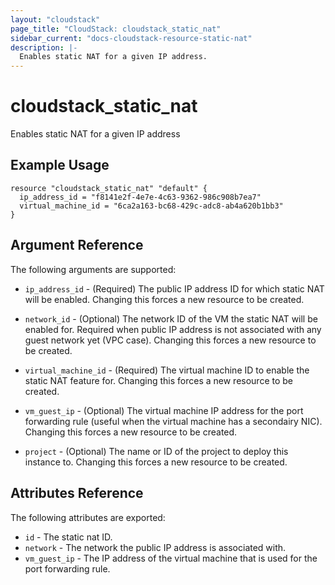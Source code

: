 ```yaml
---
layout: "cloudstack"
page_title: "CloudStack: cloudstack_static_nat"
sidebar_current: "docs-cloudstack-resource-static-nat"
description: |-
  Enables static NAT for a given IP address.
---
```


# cloudstack\_static\_nat

Enables static NAT for a given IP address

## Example Usage

```
resource "cloudstack_static_nat" "default" {
  ip_address_id = "f8141e2f-4e7e-4c63-9362-986c908b7ea7"
  virtual_machine_id = "6ca2a163-bc68-429c-adc8-ab4a620b1bb3"
}
```

## Argument Reference

The following arguments are supported:

* `ip_address_id` - (Required) The public IP address ID for which static
    NAT will be enabled. Changing this forces a new resource to be created.

* `network_id` - (Optional) The network ID of the VM the static NAT will be
    enabled for. Required when public IP address is not associated with any
    guest network yet (VPC case). Changing this forces a new resource to be
    created.

* `virtual_machine_id` - (Required) The virtual machine ID to enable the
    static NAT feature for. Changing this forces a new resource to be created.

* `vm_guest_ip` - (Optional) The virtual machine IP address for the port
    forwarding rule (useful when the virtual machine has a secondairy NIC).
    Changing this forces a new resource to be created.

* `project` - (Optional) The name or ID of the project to deploy this
    instance to. Changing this forces a new resource to be created.

## Attributes Reference

The following attributes are exported:

* `id` - The static nat ID.
* `network` - The network the public IP address is associated with.
* `vm_guest_ip` - The IP address of the virtual machine that is used
    for the port forwarding rule.
